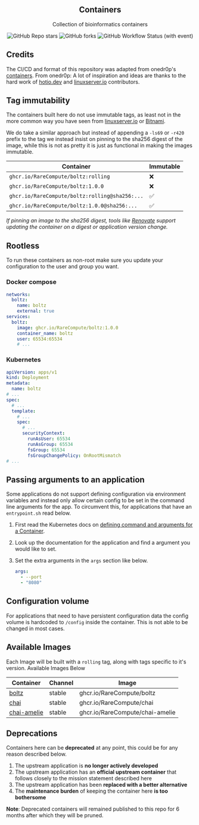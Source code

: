 <!---
NOTE: AUTO-GENERATED FILE
to edit this file, instead edit its template at: ./scripts/templates/README.md.j2
-->
<div align="center">


## Containers

Collection of bioinformatics containers

</div>

<div align="center">

![GitHub Repo stars](https://img.shields.io/github/stars/RareCompute/containers?style=for-the-badge)
![GitHub forks](https://img.shields.io/github/forks/RareCompute/containers?style=for-the-badge)
![GitHub Workflow Status (with event)](https://img.shields.io/github/actions/workflow/status/RareCompute/containers/release-scheduled.yaml?style=for-the-badge&label=Scheduled%20Release)

</div>

## Credits

The CI/CD and format of this repository was adapted from onedr0p's [containers](https://github.com/onedr0p/containers). From onedr0p: A lot of inspiration and ideas are thanks to the hard work of [hotio.dev](https://hotio.dev/) and [linuxserver.io](https://www.linuxserver.io/) contributors.

## Tag immutability

The containers built here do not use immutable tags, as least not in the more common way you have seen from [linuxserver.io](https://fleet.linuxserver.io/) or [Bitnami](https://bitnami.com/stacks/containers).

We do take a similar approach but instead of appending a `-ls69` or `-r420` prefix to the tag we instead insist on pinning to the sha256 digest of the image, while this is not as pretty it is just as functional in making the images immutable.

| Container                                          | Immutable |
|----------------------------------------------------|-----------|
| `ghcr.io/RareCompute/boltz:rolling`                | ❌        |
| `ghcr.io/RareCompute/boltz:1.0.0`                  | ❌        |
| `ghcr.io/RareCompute/boltz:rolling@sha256:...`     | ✅        |
| `ghcr.io/RareCompute/boltz:1.0.0@sha256:...`       | ✅        |

_If pinning an image to the sha256 digest, tools like [Renovate](https://github.com/renovatebot/renovate) support updating the container on a digest or application version change._

## Rootless

To run these containers as non-root make sure you update your configuration to the user and group you want.

### Docker compose

```yaml
networks:
  boltz:
    name: boltz
    external: true
services:
  boltz:
    image: ghcr.io/RareCompute/boltz:1.0.0
    container_name: boltz
    user: 65534:65534
    # ...
```

### Kubernetes

```yaml
apiVersion: apps/v1
kind: Deployment
metadata:
  name: boltz
# ...
spec:
  # ...
  template:
    # ...
    spec:
      # ...
      securityContext:
        runAsUser: 65534
        runAsGroup: 65534
        fsGroup: 65534
        fsGroupChangePolicy: OnRootMismatch
# ...
```

## Passing arguments to an application

Some applications do not support defining configuration via environment variables and instead only allow certain config to be set in the command line arguments for the app. To circumvent this, for applications that have an `entrypoint.sh` read below.

1. First read the Kubernetes docs on [defining command and arguments for a Container](https://kubernetes.io/docs/tasks/inject-data-application/define-command-argument-container/).
2. Look up the documentation for the application and find a argument you would like to set.
3. Set the extra arguments in the `args` section like below.

    ```yaml
    args:
      - --port
      - "8080"
    ```

## Configuration volume

For applications that need to have persistent configuration data the config volume is hardcoded to `/config` inside the container. This is not able to be changed in most cases.

## Available Images

Each Image will be built with a `rolling` tag, along with tags specific to it's version. Available Images Below

Container | Channel | Image
--- | --- | ---
[boltz](https://github.com/RareCompute/containers/pkgs/container/boltz) | stable | ghcr.io/RareCompute/boltz
[chai](https://github.com/RareCompute/containers/pkgs/container/chai) | stable | ghcr.io/RareCompute/chai
[chai-amelie](https://github.com/RareCompute/containers/pkgs/container/chai-amelie) | stable | ghcr.io/RareCompute/chai-amelie


## Deprecations

Containers here can be **deprecated** at any point, this could be for any reason described below.

1. The upstream application is **no longer actively developed**
2. The upstream application has an **official upstream container** that follows closely to the mission statement described here
3. The upstream application has been **replaced with a better alternative**
4. The **maintenance burden** of keeping the container here **is too bothersome**

**Note**: Deprecated containers will remained published to this repo for 6 months after which they will be pruned.